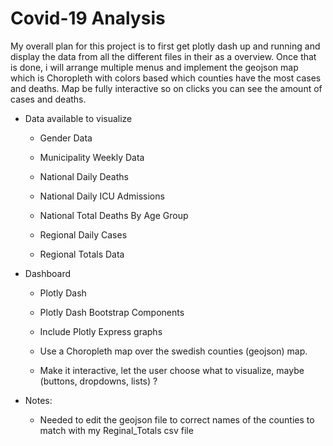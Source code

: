 # Covid-19 Analysis

My overall plan for this project is to first get plotly dash up and running and display the data from all the different files in their as a overview. Once that is done, i will arrange multiple menus and implement the geojson map which is Choropleth with colors based which counties have the most cases and deaths. Map be fully interactive so on clicks you can see the amount of cases and deaths. 

* Data available to visualize 
  
  * Gender Data
  
  * Municipality Weekly Data
  
  * National Daily Deaths
  
  * National Daily ICU Admissions
  
  * National Total Deaths By Age Group
  
  * Regional Daily Cases
  
  * Regional Totals Data

* Dashboard
  
  * Plotly Dash
  
  * Plotly Dash Bootstrap Components
  
  * Include Plotly Express graphs
  
  * Use a Choropleth map over the swedish counties (geojson) map.
  
  * Make it interactive, let the user choose what to visualize, maybe (buttons, dropdowns, lists) ?


* Notes:

  * Needed to edit the geojson file to correct names of the counties to match with my Reginal_Totals csv file